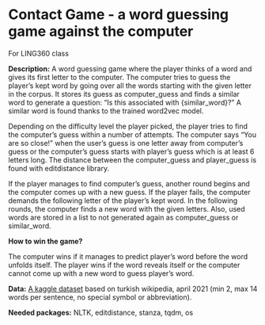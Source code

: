 # Contact Game - a word guessing game against the computer
For LING360 class

**Description:**
A word guessing game where the player thinks of a word and gives its first letter to the computer. The computer tries to guess the player’s kept word by going over all the words starting with the given letter in the corpus. It stores its guess as computer_guess and finds a similar word to generate a question: “Is this associated with {similar_word}?” A similar word is found thanks to the trained word2vec model. 

Depending on the difficulty level the player picked, the player tries to find the computer’s guess within a number of attempts. The computer says “You are so close!” when the user’s guess is one letter away from computer’s guess or the computer’s guess starts with player’s guess which is at least 6 letters long. The distance between the computer_guess and player_guess is found with editdistance library. 

 If the player manages to find computer’s guess, another round begins and the computer comes up with a new guess. If the player fails, the computer demands the following letter of the player’s kept word. In the following rounds, the computer finds a new word with the given letters. Also, used words are stored in a list to not generated again as computer_guess or similar_word.
 
**How to win the game?**

The computer wins if it manages to predict player’s word before the word unfolds itself.
The player wins if the word reveals itself or the computer cannot come up with a new word to guess player’s word.

**Data:** [A kaggle dataset](https://www.kaggle.com/datasets/mahdinamidamirchi/turkish-sentences-dataset) based on turkish wikipedia, april 2021 (min 2, max 14 words per sentence, no special symbol or abbreviation).

**Needed packages:** NLTK, editdistance, stanza, tqdm, os

